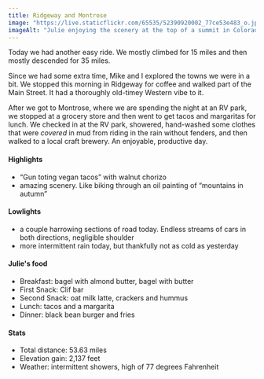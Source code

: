 ```yaml
---
title: Ridgeway and Montrose
image: "https://live.staticflickr.com/65535/52390920002_77ce53e483_o.jpg"
imageAlt: "Julie enjoying the scenery at the top of a summit in Colorado"
---
```


Today we had another easy ride. We mostly climbed for 15 miles and then mostly descended for 35 miles. 

Since we had some extra time, Mike and I explored the towns we were in a bit. We stopped this morning in Ridgeway for coffee and walked part of the Main Street. It had a thoroughly old-timey Western vibe to it. 

After we got to Montrose, where we are spending the night at an RV park, we stopped at a grocery store and then went to get tacos and margaritas for lunch. We checked in at the RV park, showered, hand-washed some clothes that were _covered_ in mud from riding in the rain without fenders, and then walked to a local craft brewery. An enjoyable, productive day. 

#### Highlights
- “Gun toting vegan tacos” with walnut chorizo
- amazing scenery. Like biking through an oil painting of “mountains in autumn”

#### Lowlights
- a couple harrowing sections of road today. Endless streams of cars in both directions, negligible shoulder
- more intermittent rain today, but thankfully not as cold as yesterday 

#### Julie's food
- Breakfast: bagel with almond butter, bagel with butter
- First Snack: Clif bar
- Second Snack: oat milk latte, crackers and hummus
- Lunch: tacos and a margarita 
- Dinner: black bean burger and fries

#### Stats
- Total distance: 53.63 miles
- Elevation gain: 2,137 feet
- Weather: intermittent showers, high of 77 degrees Fahrenheit
